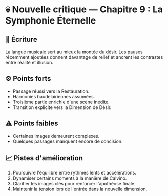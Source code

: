 # 💀 Nouvelle critique — Chapitre 9 : La Symphonie Éternelle

## 🧠 Écriture
La langue musicale sert au mieux la montée du désir. Les pauses récemment ajoutées donnent davantage de relief et ancrent les contrastes entre réalité et illusion.

## ⚙️ Points forts
- Passage réussi vers la Restauration.
- Harmonies baudelairiennes assumées.
- Troisième partie enrichie d'une scène inédite.
- Transition explicite vers la Dimension de Désir.

## ⚠️ Points faibles
- Certaines images demeurent complexes.
- Quelques passages manquent encore de concision.

## 📈 Pistes d'amélioration
1. Poursuivre l'équilibre entre rythmes lents et accélérations.
2. Dynamiser certains moments à la manière de Calvino.
3. Clarifier les images clés pour renforcer l'apothéose finale.
4. Maintenir la tension lors de l'entrée dans la nouvelle dimension.
